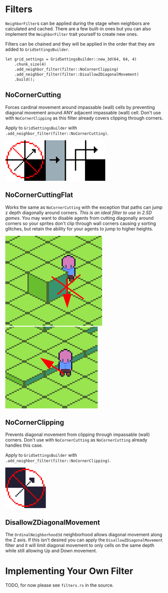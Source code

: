 # Filters

`NeighborFilter`s can be applied during the stage when neighbors are calculated and cached. There are a few built-in ones but you can also implement the `NeighborFilter` trait yourself to create new ones.

Filters can be chained and they will be applied in the order that they are added to `GridSettingsBuilder`.

```rust,no_run
let grid_settings = GridSettingsBuilder::new_3d(64, 64, 4)
    .chunk_size(4)
    .add_neighbor_filter(filter::NoCornerClipping)
    .add_neighbor_filter(filter::DisallowZDiagonalMovement)
    .build();
```

## NoCornerCutting

Forces cardinal movement around impassable (wall) cells by preventing diagonal movement around ANY adjacent impassable (wall) cell.
Don't use with `NoCornerClipping` as this filter already covers clipping through corners.

Apply to `GridSettingsBuilder` with `.add_neighbor_filter(filter::NoCornerCutting)`.

![NoCornerCutting](../images/nocornercutting.png)

## NoCornerCuttingFlat

Works the same as `NoCornerCutting` with the exception that paths can jump z depth diagonally around corners. *This is an ideal filter to use in 2.5D games*. You may want to disable agents from cutting diagonally around corners so your sprites don't clip through wall corners causing y sorting glitches, but retain the ability for your agents to jump to higher heights.

![No corner cutting is allowed in the same depth](..//images/nocornercuttingflatnoz.png)
![Corner cutting is allowed to different depths](..//images/nocornercuttingflatyesz.png)

## NoCornerClipping

Prevents diagonal movement from clipping through impassable (wall) corners.
Don't use with `NoCornerCutting` as `NoCornerCutting` already handles this case.

Apply to `GridSettingsBuilder` with `.add_neighbor_filter(filter::NoCornerClipping)`.

![NoCornerClipping](../images/nocornerclipping.png)

## DisallowZDiagonalMovement

The `OrdinalNeighborhood3d` neighborhood allows diagonal movement along the Z axis.
If this isn't desired you can apply the `DisallowZDiagonalMovement` filter and it will limit diagonal movement to only cells on the same depth while still allowing Up and Down movement. 

# Implementing Your Own Filter

TODO, for now please see `filters.rs` in the source.


